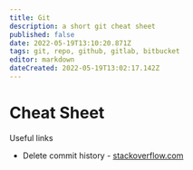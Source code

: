 ```yaml
---
title: Git
description: a short git cheat sheet
published: false
date: 2022-05-19T13:10:20.871Z
tags: git, repo, github, gitlab, bitbucket
editor: markdown
dateCreated: 2022-05-19T13:02:17.142Z
---
```


# Cheat Sheet
Useful links
- Delete commit history - [stackoverflow.com](https://stackoverflow.com/questions/13716658/how-to-delete-all-commit-history-in-github/26000395#26000395)